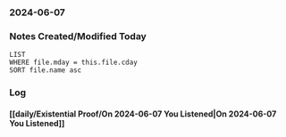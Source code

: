 ### 2024-06-07

### Notes Created/Modified Today
```dataview
LIST 
WHERE file.mday = this.file.cday
SORT file.name asc
```
### Log

#### [[daily/Existential Proof/On 2024-06-07 You Listened|On 2024-06-07 You Listened]]
